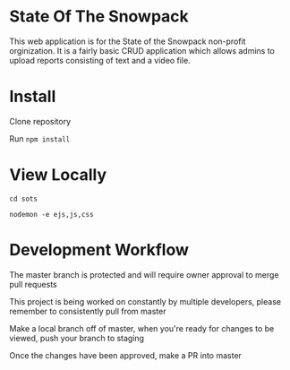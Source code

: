 # State Of The Snowpack

This web application is for the State of the Snowpack non-profit orginization. It is a fairly basic CRUD application which allows admins to upload reports consisting of text and a video file.

# Install

Clone repository

Run `npm install`

# View Locally

`cd sots`

`nodemon -e ejs,js,css`

# Development Workflow

The master branch is protected and will require owner approval to merge pull requests

This project is being worked on constantly by multiple developers, please remember to consistently pull from master

Make a local branch off of master, when you're ready for changes to be viewed, push your branch to staging

Once the changes have been approved, make a PR into master
